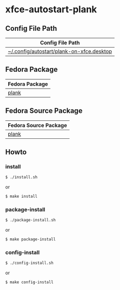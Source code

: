 
# xfce-autostart-plank


## Config File Path

| Config File Path |
| --- |
| [~/.config/autostart/plank-on-xfce.desktop](config/autostart/plank-on-xfce.desktop]) |


## Fedora Package

| Fedora Package |
| --- |
| [plank](https://packages.fedoraproject.org/pkgs/plank/plank/) |


## Fedora Source Package

| Fedora Source Package |
| --- |
| [plank](https://src.fedoraproject.org/rpms/plank) |



## Howto


### install

``` sh
$ ./install.sh
```

or

``` sh
$ make install
```


### package-install

``` sh
$ ./package-install.sh
```

or

``` sh
$ make package-install
```


### config-install

``` sh
$ ./config-install.sh
```

or

``` sh
$ make config-install
```
